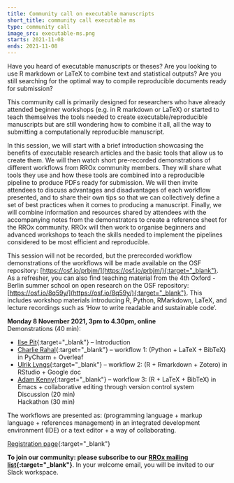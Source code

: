 ```yaml
---
title: Community call on executable manuscripts
short_title: community call executable ms
type: community call
image_src: executable-ms.png
starts: 2021-11-08
ends: 2021-11-08
---
```


Have you heard of executable manuscripts or theses? Are you looking to use R markdown or LaTeX to combine text and statistical outputs? Are you still searching for the optimal way to compile reproducible documents ready for submission?

This community call is primarily designed for researchers who have already attended beginner workshops (e.g. in R markdown or LaTeX) or started to teach themselves the tools needed to create executable/reproducible manuscripts but are still wondering how to combine it all, all the way to submitting a computationally reproducible manuscript.

In this session, we will start with a brief introduction showcasing the benefits of executable research articles and the basic tools that allow us to create them. We will then watch short pre-recorded demonstrations of different workflows from RROx community members. They will share what tools they use and how these tools are combined into a reproducible pipeline to produce PDFs ready for submission. We will then invite attendees to discuss advantages and disadvantages of each workflow presented, and to share their own tips so that we can collectively define a set of best practices when it comes to producing a manuscript. Finally, we will combine information and resources shared by attendees with the accompanying notes from the demonstrators to create a reference sheet for the RROx community. RROx will then work to organise beginners and advanced workshops to teach the skills needed to implement the pipelines considered to be most efficient and reproducible.

This session will not be recorded, but the prerecorded workflow demonstrations of the workflows will be made available on the OSF repository: [https://osf.io/prbjm/](https://osf.io/prbjm/){:target="_blank"}. As a refresher, you can also find teaching material from the 4th Oxford - Berlin summer school on open research on the OSF repository: [https://osf.io/8q59y/](https://osf.io/8q59y/){:target="_blank"}. This includes workshop materials introducing R, Python, RMarkdown, LaTeX, and lecture recordings such as ‘How to write readable and sustainable code’.  


**Monday 8 November 2021, 3pm to 4.30pm, online**  
Demonstrations (40 min):  
- [Ilse Pit](https://ox.ukrn.org/people/#IlsePit){:target="_blank"} – Introduction  
- [Charlie Rahal](https://ox.ukrn.org/people/#CharlieRahal){:target="_blank"} – workflow 1:  (Python + LaTeX + BibTeX) in PyCharm + Overleaf  
- [Ulrik Lyngs](https://ulriklyngs.com/){:target="_blank"} – workflow 2: (R + Rmarkdown + Zotero) in RStudio + Google doc  
- [Adam Kenny](https://ox.ukrn.org/people/#AdamKenny){:target="_blank"} – workflow 3: (R + LaTeX + BibTeX) in Emacs + collaborative editing through version control system  
Discussion (20 min)  
Hackathon (30 min)  

The workflows are presented as: (programming language + markup language + references management) in an integrated development environment (IDE) or a text editor + a way of collaborating.  


[Registration page](https://zoom.us/meeting/register/tJAkd--qrj0uHtdTDavWSFfjN0AttyPwxNse){:target="_blank"}


**To join our community: please subscribe to our [RROx mailing list](https://web.maillist.ox.ac.uk/ox/subscribe/rroxford){:target="_blank"}**. In your welcome email, you will be invited to our Slack workspace.
